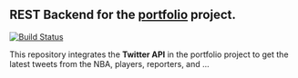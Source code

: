 ## REST Backend for the [portfolio](https://github.com/szareian/portfolio) project.

[![Build Status](https://travis-ci.com/szareian/portfolio-backend.svg?branch=master)](https://travis-ci.com/szareian/portfolio-backend)

This repository integrates the __Twitter API__ in the portfolio project to get the latest tweets from the NBA, players, reporters, and ...
